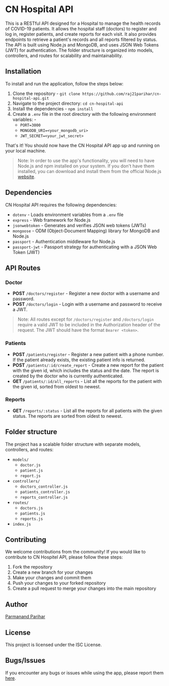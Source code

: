# CN Hospital API

This is a RESTful API designed for a Hospital to manage the health records of COVID-19 patients. It allows the hospital staff (doctors) to register and log in, register patients, and create reports for each visit. It also provides endpoints to retrieve a patient's records and all reports filtered by status.
The API is built using Node.js and MongoDB, and uses JSON Web Tokens (JWT) for authentication. The folder structure is organized into models, controllers, and routes for scalability and maintainability.

## Installation

To install and run the application, follow the steps below:

1. Clone the repository - `git clone https://github.com/raj21parihar/cn-hospital-api.git`
2. Navigate to the project directory: `cd cn-hospital-api`
3. Install the dependencies - `npm install`
4. Create a `.env` file in the root directory with the following environment variables: -
    - `PORT=3000`
    - `MONGODB_URI=<your_mongodb_uri>`
    - `JWT_SECRET=<your_jwt_secret>`

That's it! You should now have the CN Hospital API app up and running on your local machine.

>Note: In order to use the app's functionality, you will need to have Node.js and npm installed on your system. If you don't have them installed, you can download and install them from the official Node.js [website](https://nodejs.org/en/).

## Dependencies

CN Hospital API requires the following dependencies:

- `dotenv` - Loads environment variables from a `.env` file
- `express` - Web framework for Node.js
- `jsonwebtoken` - Generates and verifies JSON web tokens (JWTs)
- `mongoose` - ODM (Object-Document Mapping) library for MongoDB and Node.js
- `passport` - Authentication middleware for Node.js
- `passport-jwt` - Passport strategy for authenticating with a JSON Web Token (JWT)

## API Routes

### Doctor
- **POST**  `/doctors/register` - Register a new doctor with a username and password.
- **POST**  `/doctors/login` - Login with a username and password to receive a JWT.
>Note: All routes except for `/doctors/register` and `/doctors/login` require a valid JWT to be included in the Authorization header of the request. The JWT should have the format `Bearer <token>`.
### Patients
- **POST**  `/patients/register` - Register a new patient with a phone number. If the patient already exists, the existing patient info is returned.
- **POST**  `/patients/:id/create_report` - Create a new report for the patient with the given id, which includes the status and the date. The report is created by the doctor who is currently authenticated.
- **GET**  `/patients/:id/all_reports` - List all the reports for the patient with the given id, sorted from oldest to newest.
### Reports
- **GET**  `/reports/:status` - List all the reports for all patients with the given status. The reports are sorted from oldest to newest.

## Folder structure 

The project has a scalable folder structure with separate models, controllers, and routes:
- `models/`
  - `doctor.js`
  - `patient.js`
  - `report.js`
- `controllers/`
  - `doctors_controller.js`
  - `patients_controller.js`
  - `reports_controller.js`
- `routes/`
  - `doctors.js`
  - `patients.js`
  - `reports.js`
- `index.js`

## Contributing

We welcome contributions from the community! If you would like to contribute to CN Hospitel API, please follow these steps:
1. Fork the repository
2. Create a new branch for your changes
3. Make your changes and commit them
4. Push your changes to your forked repository
5. Create a pull request to merge your changes into the main repository

## Author

[Parmanand Parihar](https://github.com/raj21parihar/)

## License

This project is licensed under the ISC License.

## Bugs/Issues

If you encounter any bugs or issues while using the app, please report them [here](https://github.com/raj21parihar/cn-hospital-api/issues).

